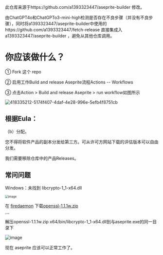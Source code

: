 此仓库来源于https://github.com/a1393323447/aseprite-builder 修改。

由ChatGPT4o和ChatGPTo3-mini-high检测是否存在不良步骤（并没有不良步骤），同时将a1393323447/aseprite-builder中使用的https://github.com/a1393323447/fetch-release 直接集成入 a1393323447/aseprite-builder ，避免从其他仓库调用。



# 你应该做什么？

① Fork 这个 repo

② 启用工作Build and release Aseprite流程Actions -- Workflows

③ 点击Action > Build and release Aseprite > run workflow如图所示

![418335212-5174f407-4daf-4e28-996e-5efb4f8751cb](https://github.com/user-attachments/assets/e8fc1c27-1b7e-46a6-a41f-045a2475ca6e)


## 根据Eula：

（b）分配。

您不得将软件产品的副本分发给第三方。可从许可方网站下载的评估版本可以自由分发。

我们需要移除仓库中的产品Releases。

## 常问问题

Windows：未找到 libcrypto-1_1-x64.dll

<img src="https://github.com/user-attachments/assets/0c9e5801-abf2-491b-acaa-aba2c958c493" alt="image" style="zoom: 67%;" />

在 [firedaemon](https://kb.firedaemon.com/support/solutions/articles/4000121705#Download-OpenSSL) 下载[openssl-1.1.1w.zip](https://download.firedaemon.com/FireDaemon-OpenSSL/openssl-1.1.1w.zip)

<img src="https://github.com/user-attachments/assets/9ce7f97b-0bff-47f7-8f0c-580b2682edae" alt="image" style="zoom: 25%;" />

解压openssl-1.1.1w.zip x64/bin/libcrypto-1_1-x64.dll到与aseprite.exe的同一目录下

![image](https://github.com/user-attachments/assets/f8983630-6fcc-4990-b5dc-e0aecc7ca6c8)

现在 aseprite 应该可以正常工作了。




